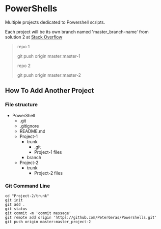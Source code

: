 # PowerShells
Multiple projects dedicated to Powershell scripts. 


Each project will be its own branch named 'master_branch-name' from solution 2 at [Stack Overflow](https://stackoverflow.com/questions/14679614/whats-the-best-practice-for-putting-multiple-projects-in-a-git-repository)

> repo 1
> 
> git push origin master:master-1
> 
> repo 2
> 
> git push origin master:master-2


## How To Add Another Project

### File structure

- PowerShell
  - .git
  - .gitignore
  - README.md
  - Project-1
    - trunk
      - .git
	  - Project-1 files
	- branch
  - Project-2
    - trunk
	  - Project-2 files


### Git Command Line

```git
cd "Project-2/trunk"
git init
git add .
git status
git commit -m 'commit message'
git remote add origin 'https://github.com/PeterGeras/Powershells.git'
git push origin master:master_project-2
```